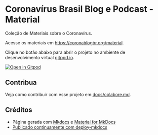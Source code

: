 # Coronavírus Brasil Blog e Podcast - Material

Coleção de Materiais sobre o Coronavírus.

Acesse os materiais em https://coronablogbr.org/material.

Clique no botão abaixo para abrir o projeto no ambiente de desenvolvimento virtual [gitpod.io](https://www.gitpod.io/).

[![Open in Gitpod](https://gitpod.io/button/open-in-gitpod.svg)](https://gitpod-redirect.herokuapp.com/)

## Contribua

Veja como contribuir com esse projeto em [docs/colabore.md](docs/colabore.md).

## Créditos

- Página gerada com [Mkdocs](https://www.mkdocs.org/) e [Material for MkDocs](https://squidfunk.github.io/mkdocs-material/)
- [Publicado continuamente com deploy-mkdocs](https://github.com/marketplace/actions/deploy-mkdocs)
